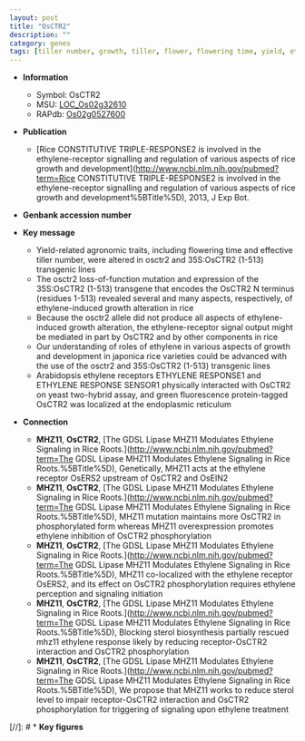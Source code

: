 ```yaml
---
layout: post
title: "OsCTR2"
description: ""
category: genes
tags: [tiller number, growth, tiller, flower, flowering time, yield, ethylene]
---
```


* **Information**  
    + Symbol: OsCTR2  
    + MSU: [LOC_Os02g32610](http://rice.uga.edu/cgi-bin/ORF_infopage.cgi?orf=LOC_Os02g32610)  
    + RAPdb: [Os02g0527600](http://rapdb.dna.affrc.go.jp/viewer/gbrowse_details/irgsp1?name=Os02g0527600)  

* **Publication**  
    + [Rice CONSTITUTIVE TRIPLE-RESPONSE2 is involved in the ethylene-receptor signalling and regulation of various aspects of rice growth and development](http://www.ncbi.nlm.nih.gov/pubmed?term=Rice CONSTITUTIVE TRIPLE-RESPONSE2 is involved in the ethylene-receptor signalling and regulation of various aspects of rice growth and development%5BTitle%5D), 2013, J Exp Bot.

* **Genbank accession number**  

* **Key message**  
    + Yield-related agronomic traits, including flowering time and effective tiller number, were altered in osctr2 and 35S:OsCTR2 (1-513) transgenic lines
    + The osctr2 loss-of-function mutation and expression of the 35S:OsCTR2 (1-513) transgene that encodes the OsCTR2 N terminus (residues 1-513) revealed several and many aspects, respectively, of ethylene-induced growth alteration in rice
    + Because the osctr2 allele did not produce all aspects of ethylene-induced growth alteration, the ethylene-receptor signal output might be mediated in part by OsCTR2 and by other components in rice
    + Our understanding of roles of ethylene in various aspects of growth and development in japonica rice varieties could be advanced with the use of the osctr2 and 35S:OsCTR2 (1-513) transgenic lines
    + Arabidopsis ethylene receptors ETHYLENE RESPONSE1 and ETHYLENE RESPONSE SENSOR1 physically interacted with OsCTR2 on yeast two-hybrid assay, and green fluorescence protein-tagged OsCTR2 was localized at the endoplasmic reticulum

* **Connection**  
    + __MHZ11__, __OsCTR2__, [The GDSL Lipase MHZ11 Modulates Ethylene Signaling in Rice Roots.](http://www.ncbi.nlm.nih.gov/pubmed?term=The GDSL Lipase MHZ11 Modulates Ethylene Signaling in Rice Roots.%5BTitle%5D),  Genetically, MHZ11 acts at the ethylene receptor OsERS2 upstream of OsCTR2 and OsEIN2
    + __MHZ11__, __OsCTR2__, [The GDSL Lipase MHZ11 Modulates Ethylene Signaling in Rice Roots.](http://www.ncbi.nlm.nih.gov/pubmed?term=The GDSL Lipase MHZ11 Modulates Ethylene Signaling in Rice Roots.%5BTitle%5D),  MHZ11 mutation maintains more OsCTR2 in phosphorylated form whereas MHZ11 overexpression promotes ethylene inhibition of OsCTR2 phosphorylation
    + __MHZ11__, __OsCTR2__, [The GDSL Lipase MHZ11 Modulates Ethylene Signaling in Rice Roots.](http://www.ncbi.nlm.nih.gov/pubmed?term=The GDSL Lipase MHZ11 Modulates Ethylene Signaling in Rice Roots.%5BTitle%5D),  MHZ11 co-localized with the ethylene receptor OsERS2, and its effect on OsCTR2 phosphorylation requires ethylene perception and signaling initiation
    + __MHZ11__, __OsCTR2__, [The GDSL Lipase MHZ11 Modulates Ethylene Signaling in Rice Roots.](http://www.ncbi.nlm.nih.gov/pubmed?term=The GDSL Lipase MHZ11 Modulates Ethylene Signaling in Rice Roots.%5BTitle%5D),  Blocking sterol biosynthesis partially rescued mhz11 ethylene response likely by reducing receptor-OsCTR2 interaction and OsCTR2 phosphorylation
    + __MHZ11__, __OsCTR2__, [The GDSL Lipase MHZ11 Modulates Ethylene Signaling in Rice Roots.](http://www.ncbi.nlm.nih.gov/pubmed?term=The GDSL Lipase MHZ11 Modulates Ethylene Signaling in Rice Roots.%5BTitle%5D),  We propose that MHZ11 works to reduce sterol level to impair receptor-OsCTR2 interaction and OsCTR2 phosphorylation for triggering of signaling upon ethylene treatment

[//]: # * **Key figures**  


